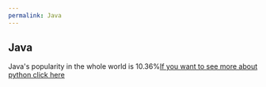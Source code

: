 ```yaml
---
permalink: Java
---
```

## Java
Java's popularity in the whole world is 10.36%[If you want to see more about python click here](/Java)
